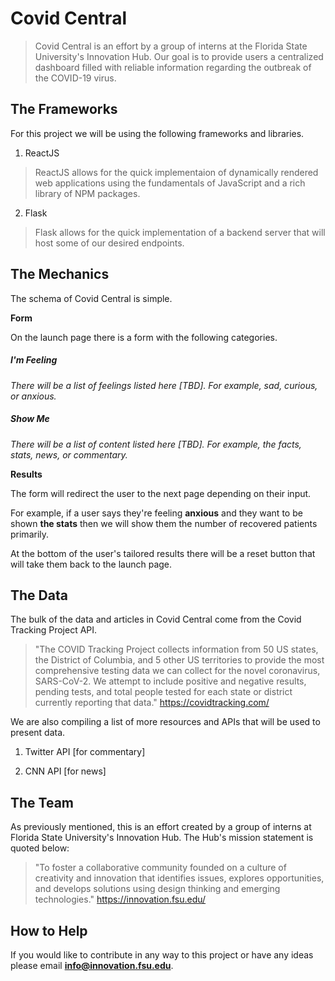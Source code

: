 # Covid Central 

> Covid Central is an effort by a group of interns at the Florida State University's Innovation Hub. Our goal is to provide users a centralized dashboard filled with reliable information regarding the outbreak of the COVID-19 virus.

## The Frameworks

For this project we will be using the following frameworks and libraries.
1. ReactJS 
> ReactJS allows for the quick implementaion of dynamically rendered web applications using the fundamentals of JavaScript and a rich library of NPM packages.
2. Flask
> Flask allows for the quick implementation of a backend server that will host some of our desired endpoints.

## The Mechanics

The schema of Covid Central is simple.

**Form**

On the launch page there is a form with the following categories.

##### **I'm Feeling**

*There will be a list of feelings listed here [TBD]. For example, sad, curious, or anxious.*

##### **Show Me**

*There will be a list of content listed here [TBD]. For example, the facts, stats, news, or commentary.*


**Results**

The form will redirect the user to the next page depending on their input.

For example, if a user says they're feeling **anxious** and they want to be shown **the stats** then we will show them the number of recovered patients primarily. 

At the bottom of the user's tailored results there will be a reset button that will take them back to the launch page. 

## The Data

The bulk of the data and articles in Covid Central come from the Covid Tracking Project API.

> "The COVID Tracking Project collects information from 50 US states, the District of Columbia, and 5 other US territories to provide the most comprehensive testing data we can collect for the novel coronavirus, SARS-CoV-2. We attempt to include positive and negative results, pending tests, and total people tested for each state or district currently reporting that data." https://covidtracking.com/

We are also compiling a list of more resources and APIs that will be used to present data.

1. Twitter API [for commentary] 

2. CNN API [for news]

## The Team

As previously mentioned, this is an effort created by a group of interns at Florida State University's Innovation Hub. The Hub's mission statement is quoted below:
> "To foster a collaborative community founded on a culture of creativity and innovation that identifies issues, explores opportunities, and develops solutions using design thinking and emerging technologies." https://innovation.fsu.edu/

## How to Help

If you would like to contribute in any way to this project or have any ideas please email **info@innovation.fsu.edu**. 

